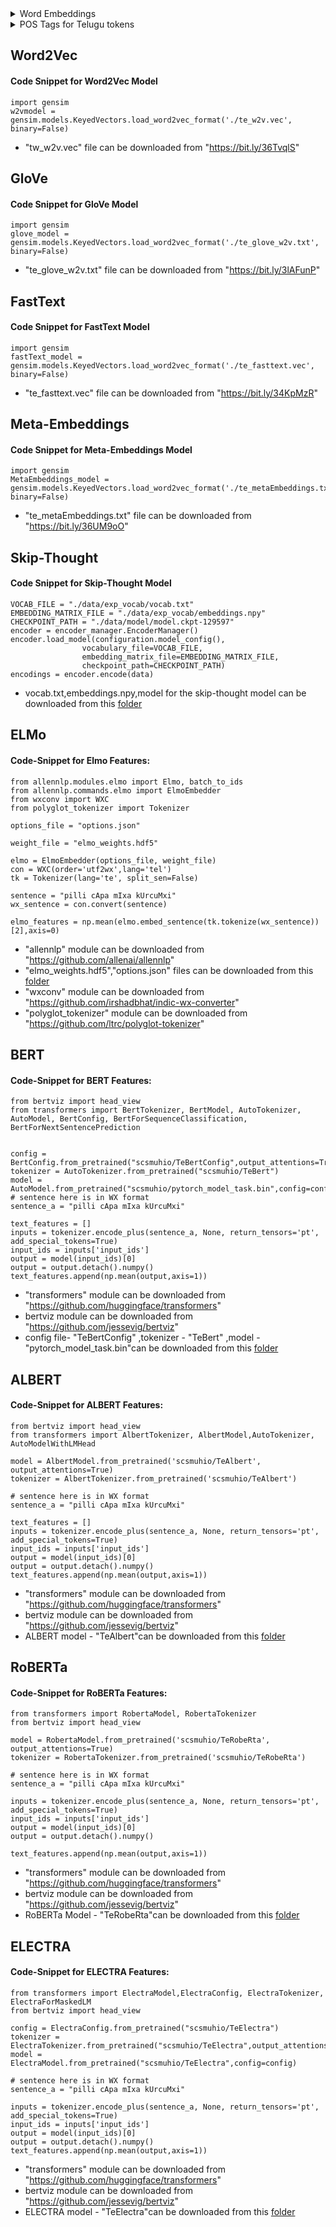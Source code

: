 <details>
<summary>Word Embeddings</summary>
	
	Code-Snippets were given to load the respective models and get the respective representation.
* [Word2Vec](#word2vec)
* [GloVe](#glove)
* [FastText](#fasttext)
* [Meta-Embeddings](#meta-embeddings)
* [Skip-Thought](#skip-thought)
* [ELMo](#elmo)
* [BERT](#bert)
* [ALBERT](#albert)
* [RoBERTa](#roberta)
* [Electra](#electra)
</details>

<details>
  <summary>POS Tags for Telugu tokens</summary>

*  NLTK and Spacy currently have no support for Telugu POS tagging. 
*  This lead to rely on other sources for this task and hence we used a [source library](https://bitbucket.org/sivareddyg/telugu-part-of-speech-tagger/src/master/) performing this task. 
*  The author of this work is Siva Reddy an alumnus of IIIT-Hyderabad and IIITH-LTRC Lab.
* Check the *posguidelines.pdf* in "POS_TAGS" folder for understanding the respective Part-of-speech tags in the csv files.
</details>


## Word2Vec
#### Code Snippet for Word2Vec Model
	import gensim
	w2vmodel = gensim.models.KeyedVectors.load_word2vec_format('./te_w2v.vec', binary=False)
* "tw_w2v.vec" file can be downloaded from "https://bit.ly/36TvqlS"

## GloVe
#### Code Snippet for GloVe Model
	import gensim
	glove_model = gensim.models.KeyedVectors.load_word2vec_format('./te_glove_w2v.txt', binary=False)
* "te_glove_w2v.txt" file can be downloaded from "https://bit.ly/3lAFunP"

## FastText
#### Code Snippet for FastText Model
	import gensim
	fastText_model = gensim.models.KeyedVectors.load_word2vec_format('./te_fasttext.vec', binary=False)
* "te_fasttext.vec" file can be downloaded from "https://bit.ly/34KpMzR"

## Meta-Embeddings
#### Code Snippet for Meta-Embeddings Model
	import gensim
	MetaEmbeddings_model = gensim.models.KeyedVectors.load_word2vec_format('./te_metaEmbeddings.txt', binary=False)
* "te_metaEmbeddings.txt" file can be downloaded from "https://bit.ly/36UM9oO" 

## Skip-Thought 
#### Code Snippet for Skip-Thought Model

	VOCAB_FILE = "./data/exp_vocab/vocab.txt"
	EMBEDDING_MATRIX_FILE = "./data/exp_vocab/embeddings.npy"
	CHECKPOINT_PATH = "./data/model/model.ckpt-129597"
	encoder = encoder_manager.EncoderManager()
	encoder.load_model(configuration.model_config(),
                    vocabulary_file=VOCAB_FILE,
                    embedding_matrix_file=EMBEDDING_MATRIX_FILE,
                    checkpoint_path=CHECKPOINT_PATH)
	encodings = encoder.encode(data)

* vocab.txt,embeddings.npy,model for the skip-thought model can be downloaded from this [folder](https://bit.ly/2SUcUBu)

## ELMo

#### Code-Snippet for Elmo Features:
	from allennlp.modules.elmo import Elmo, batch_to_ids  
	from allennlp.commands.elmo import ElmoEmbedder  
	from wxconv import WXC  
	from polyglot_tokenizer import Tokenizer  
	  
	options_file = "options.json"  

	weight_file = "elmo_weights.hdf5"  

	elmo = ElmoEmbedder(options_file, weight_file)  
	con = WXC(order='utf2wx',lang='tel')  
	tk = Tokenizer(lang='te', split_sen=False)  
	  
	sentence = "pilli cApa mIxa kUrcuMxi"  
	wx_sentence = con.convert(sentence)  

	elmo_features = np.mean(elmo.embed_sentence(tk.tokenize(wx_sentence))[2],axis=0)

* "allennlp" module can be downloaded from "https://github.com/allenai/allennlp"
* "elmo_weights.hdf5","options.json" files can be downloaded from this [folder](https://bit.ly/2SV0bPc)
* "wxconv" module can be downloaded from "https://github.com/irshadbhat/indic-wx-converter"
* "polyglot_tokenizer" module can be downloaded from "https://github.com/ltrc/polyglot-tokenizer"


## BERT
#### Code-Snippet for BERT Features:
	from bertviz import head_view  
	from transformers import BertTokenizer, BertModel, AutoTokenizer, AutoModel, BertConfig, BertForSequenceClassification, BertForNextSentencePrediction  
  

	config = BertConfig.from_pretrained("scsmuhio/TeBertConfig",output_attentions=True)  
	tokenizer = AutoTokenizer.from_pretrained("scsmuhio/TeBert")  
	model = AutoModel.from_pretrained("scsmuhio/pytorch_model_task.bin",config=config)  
	# sentence here is in WX format
	sentence_a = "pilli cApa mIxa kUrcuMxi"
	
	text_features = []
	inputs = tokenizer.encode_plus(sentence_a, None, return_tensors='pt', add_special_tokens=True)
	input_ids = inputs['input_ids']
	output = model(input_ids)[0]
	output = output.detach().numpy()
	text_features.append(np.mean(output,axis=1))

* "transformers" module can be downloaded from "https://github.com/huggingface/transformers"
* bertviz module can be downloaded from "https://github.com/jessevig/bertviz"
* config file- "TeBertConfig" ,tokenizer - "TeBert" ,model - "pytorch_model_task.bin"can be downloaded from this [folder](https://drive.google.com/drive/folders/1CclYrllr-xZBua1hRrHdI4UfXh_8ae7O?usp=sharing)


## ALBERT
#### Code-Snippet for ALBERT Features:  
	
	from bertviz import head_view
	from transformers import AlbertTokenizer, AlbertModel,AutoTokenizer, AutoModelWithLMHead

	model = AlbertModel.from_pretrained('scsmuhio/TeAlbert', output_attentions=True)
	tokenizer = AlbertTokenizer.from_pretrained('scsmuhio/TeAlbert')

	# sentence here is in WX format
	sentence_a = "pilli cApa mIxa kUrcuMxi"
	
	text_features = []
	inputs = tokenizer.encode_plus(sentence_a, None, return_tensors='pt', add_special_tokens=True)
	input_ids = inputs['input_ids']
	output = model(input_ids)[0]
	output = output.detach().numpy()
	text_features.append(np.mean(output,axis=1))

* "transformers" module can be downloaded from "https://github.com/huggingface/transformers"
* bertviz module can be downloaded from "https://github.com/jessevig/bertviz"
* ALBERT model - "TeAlbert"can be downloaded from this [folder](https://drive.google.com/drive/folders/1hv3W5wTI9GtakzUkj124Sh5ojdAWxW8U?usp=sharing)

## RoBERTa
#### Code-Snippet for RoBERTa Features:

	from transformers import RobertaModel, RobertaTokenizer
	from bertviz import head_view

	model = RobertaModel.from_pretrained('scsmuhio/TeRobeRta', output_attentions=True)
	tokenizer = RobertaTokenizer.from_pretrained('scsmuhio/TeRobeRta')

	# sentence here is in WX format	
	sentence_a = "pilli cApa mIxa kUrcuMxi"

	inputs = tokenizer.encode_plus(sentence_a, None, return_tensors='pt', add_special_tokens=True)
	input_ids = inputs['input_ids']
	output = model(input_ids)[0]
	output = output.detach().numpy()
	
	text_features.append(np.mean(output,axis=1))

* "transformers" module can be downloaded from "https://github.com/huggingface/transformers"
* bertviz module can be downloaded from "https://github.com/jessevig/bertviz"
* RoBERTa Model - "TeRobeRta"can be downloaded from this [folder](https://drive.google.com/drive/folders/1RClfrqxJ3LV8azhVq_hHVTRWAmf6kTXE?usp=sharing)

## ELECTRA
#### Code-Snippet for ELECTRA Features:
	from transformers import ElectraModel,ElectraConfig, ElectraTokenizer, ElectraForMaskedLM
	from bertviz import head_view
	
	config = ElectraConfig.from_pretrained("scsmuhio/TeElectra")
	tokenizer = ElectraTokenizer.from_pretrained("scsmuhio/TeElectra",output_attentions=True)
	model = ElectraModel.from_pretrained("scsmuhio/TeElectra",config=config)
	
	# sentence here is in WX format
	sentence_a = "pilli cApa mIxa kUrcuMxi"
	
	inputs = tokenizer.encode_plus(sentence_a, None, return_tensors='pt', add_special_tokens=True)
	input_ids = inputs['input_ids']
	output = model(input_ids)[0]
	output = output.detach().numpy()
	text_features.append(np.mean(output,axis=1))


* "transformers" module can be downloaded from "https://github.com/huggingface/transformers"
* bertviz module can be downloaded from "https://github.com/jessevig/bertviz"
* ELECTRA model - "TeElectra"can be downloaded from this [folder](https://drive.google.com/drive/folders/1Sp77omN2C1dzYuwNfb4IYmayHQuLef_B?usp=sharing)
